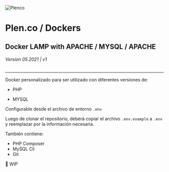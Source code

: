 ![Plenco](https://cdn.plen.co/plencovich.png)

# Plen.co / Dockers

## Docker LAMP with APACHE / MYSQL / APACHE

###### Version 05.2021 | v1

___

Docker personalizado para ser utilizado con diferentes versiones de:

- PHP

- MYSQL

Configurable desde el archivo de entorno `.env`

Luego de clonar el repositorio, deberá copiar el archivo `.env.example` a `.env` y reemplazar por la información necesaria.

También contiene:
- PHP Composer
- MySQL Cli
- Git

:construction: WIP
